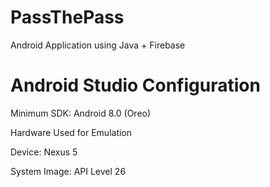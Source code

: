 # PassThePass
Android Application using Java + Firebase

# Android Studio Configuration


Minimum SDK: Android 8.0 (Oreo)


Hardware Used for Emulation


Device: Nexus 5

System Image: API Level 26